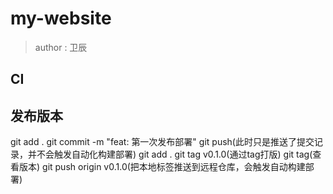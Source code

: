 # my-website

> author : 卫辰

## CI


## 发布版本

git add .
git commit -m "feat: 第一次发布部署"
git push(此时只是推送了提交记录，并不会触发自动化构建部署)
git add .
git tag v0.1.0(通过tag打版)
git tag(查看版本)
git push origin v0.1.0(把本地标签推送到远程仓库，会触发自动构建部署)